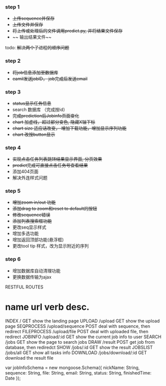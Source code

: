 ### step 1

* ~~上传sequence并保存~~
* ~~上传文件并保存~~
* ~~将上传或处理后的文件调用predict.py, 并将结果文件保存~~
* ~~ 输出结果文件~~

todo: ~~解决两个子进程的顺序问题~~

### step 2

* ~~将job信息添加至数据库~~
* ~~eamil发送jobID， job完成后发送email~~
  
### step 3
* ~~status显示任务信息~~
* search 数据库 （完成按id）
* ~~完成prediction后Jobinfo页面变化~~
* ~~chart 加虚线，超过部分变色, 隐藏X轴下标~~
* ~~chart size 适应话改变， 增加下载功能，增加显示序列功能~~
* ~~chart 改按button显示~~

### step 4
* ~~实现点击任务列表跳转结果显示界面, 分页效果~~
* ~~predict完成可直接点击任务号查看结果~~
* 添加404页面
* 解决外连样式问题

### step 5
* ~~增加zoom in/out 功能~~
* ~~添加drag to zoom和reset to default的按钮~~
* ~~修改sequence错误~~
* ~~添加列表搜索框功能~~
* 更改seq显示样式
* 增加多选功能
* 增加返回顶部功能(悬浮框)
* 更改tool tip 样式，改为显示附近的序列

### step 6
* 增加数据库自动清理功能
* 更换数据传输为ajax


RESTFUL ROUTES

name                 url                  verb            desc.
==========================================================================
INDEX               /                     GET         show the landing page
UPLOAD              /upload               GET         show the upload page
SEQPROCESS          /upload/sequence      POST        deal with sequence, then redirect
FILEPROCESS         /upload/file          POST        deal with uploaded file, then redirect
JOBINFO             /upload/:id           GET         show the current job info to user
SEARCH              /jobs                 GET         show the page to search jobs
DRAW                /result               POST        get job from database, then rediredct
SHOW                /jobs/:id             GET         show the result
JOBSLIST            /jobs/all             GET         show all tasks info
DOWNLOAD			/jobs/download/:id    GET	      download the result file


var jobInfoSchema = new mongoose.Schema({
	nickName: String,
	sequence: String,
	file: String,
	email: String,
	status: String,
	finishedTime: Date
});